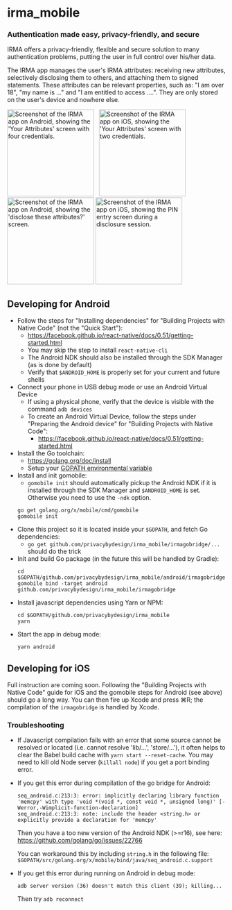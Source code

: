 irma_mobile
===========

### Authentication made easy, privacy-friendly, and secure

IRMA offers a privacy-friendly, flexible and secure solution to many authentication problems, putting the user in full control over his/her data.

The IRMA app manages the user's IRMA attributes: receiving new attributes, selectively disclosing them to others, and attaching them to signed statements. These attributes can be relevant properties, such as: "I am over 18", "my name is ..." and "I am entitled to access ....". They are only stored on the user's device and nowhere else.

<img src="https://credentials.github.io/images/irma_mobile/2-android.png" width="200" alt="Screenshot of the IRMA app on Android, showing the 'Your Attributes' screen with four credentials." /> &nbsp;
<img src="https://credentials.github.io/images/irma_mobile/1-ios.png" width="200" alt="Screenshot of the IRMA app on iOS, showing the 'Your Attributes' screen with two credentials." /> &nbsp;
<img src="https://credentials.github.io/images/irma_mobile/4-android.png" width="200" alt="Screenshot of the IRMA app on Android, showing the 'disclose these attributes?' screen." />
<img src="https://credentials.github.io/images/irma_mobile/3-ios.png" width="200" alt="Screenshot of the IRMA app on iOS, showing the PIN entry screen during a disclosure session." /> &nbsp;

## Developing for Android

- Follow the steps for "Installing dependencies" for "Building Projects with Native Code" (not the "Quick Start"):
    - https://facebook.github.io/react-native/docs/0.51/getting-started.html
    - You may skip the step to install `react-native-cli`
    - The Android NDK should also be installed through the SDK Manager (as is done by default)
    - Verify that `$ANDROID_HOME` is properly set for your current and future shells
- Connect your phone in USB debug mode or use an Android Virtual Device
    - If using a physical phone, verify that the device is visible with the command `adb devices`
    - To create an Android Virtual Device, follow the steps under "Preparing the Android device" for "Building Projects with Native Code":
        - https://facebook.github.io/react-native/docs/0.51/getting-started.html
- Install the Go toolchain:
    - https://golang.org/doc/install
    - Setup your [GOPATH environmental variable](https://github.com/golang/go/wiki/SettingGOPATH)
- Install and init gomobile:
    - `gomobile init` should automatically pickup the Android NDK if it is installed through the SDK Manager and `$ANDROID_HOME` is set. Otherwise you need to use the `-ndk` option.
    ```
    go get golang.org/x/mobile/cmd/gomobile
    gomobile init
    ```
- Clone this project so it is located inside your `$GOPATH`, and fetch Go dependencies:
    - `go get github.com/privacybydesign/irma_mobile/irmagobridge/...` should do the trick
- Init and build Go package (in the future this will be handled by Gradle):
    ```
    cd $GOPATH/github.com/privacybydesign/irma_mobile/android/irmagobridge
    gomobile bind -target android github.com/privacybydesign/irma_mobile/irmagobridge
    ```
- Install javascript dependencies using Yarn or NPM:
    ```
    cd $GOPATH/github.com/privacybydesign/irma_mobile
    yarn
    ```
- Start the app in debug mode:
    ```
    yarn android
    ```

## Developing for iOS

Full instruction are coming soon. Following the "Building Projects with Native Code" guide for iOS and the gomobile steps for Android (see above) should go a long way. You can then fire up Xcode and press ⌘R; the compilation of the `irmagobridge` is handled by Xcode.

### Troubleshooting
- If Javascript compilation fails with an error that some source cannot be resolved or located (i.e. cannot resolve 'lib/...', 'store/...'), it often helps to clear the Babel build cache with `yarn start --reset-cache`. You may need to kill old Node server (`killall node`) if you get a port binding error.
- If you get this error during compilation of the go bridge for Android:

  ```
  seq_android.c:213:3: error: implicitly declaring library function 'memcpy' with type 'void *(void *, const void *, unsigned long)' [-Werror,-Wimplicit-function-declaration]
  seq_android.c:213:3: note: include the header <string.h> or explicitly provide a declaration for 'memcpy'
  ```

  Then you have a too new version of the Android NDK (>=r16), see here: https://github.com/golang/go/issues/22766

  You can workaround this by including `string.h` in the following file: `$GOPATH/src/golang.org/x/mobile/bind/java/seq_android.c.support`
- If you get this error during running on Android in debug mode:

  ```
  adb server version (36) doesn't match this client (39); killing...
  ```

  Then try `adb reconnect`
